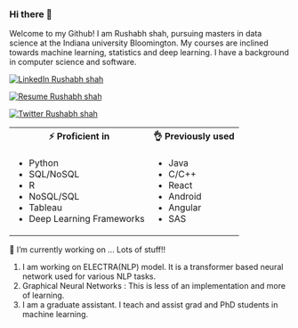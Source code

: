 ### Hi there 👋

Welcome to my Github! I am Rushabh shah, pursuing masters in data science at the Indiana university Bloomington. My courses are inclined towards machine learning, statistics and deep learning. I have a background in computer science and software. 


[![LinkedIn Rushabh shah](https://img.shields.io/badge/LinkedIn-Rushabh%20shah-blue)](http://www.linkedin.com/in/rushabh-shah-07/)

[![Resume Rushabh shah](https://img.shields.io/badge/Resume-Rushabh%20shah-green)](https://drive.google.com/file/d/1Fbx5WiKE6cEagzdCqxC7nNeFoUCV4Ezl/view?usp=sharing)

[![Twitter Rushabh shah](https://img.shields.io/twitter/url?style=social&url=https%3A%2F%2Ftwitter.com%2Frushabhshahhh)](https://twitter.com/rushabhshahhh/)


<table width="100%">
    <tr>
        <th> ⚡ Proficient in</th>
        <th> 👌 Previously used</th>
    </tr>
    <tr>
        <td>
            <ul>
                <li>Python</li>
                <li>SQL/NoSQL</li>
                <li>R</li>
                <li>NoSQL/SQL</li>
              <li>Tableau</li>
                <li>Deep Learning Frameworks</li>
            </ul>
        </td>
        <td>
            <ul>
                <li>Java</li>
                <li>C/C++</li>
                <li>React</li>
                <li>Android</li>
                <li>Angular</li>
                <li>SAS</li>
            </ul>
        </td>
    </tr>
</table>


🔭 I’m currently working on ... Lots of stuff!!
1. I am working on ELECTRA(NLP) model. It is a transformer based neural network used for various NLP tasks.
2. Graphical Neural Networks : This is less of an implementation and more of learning.
3. I am a graduate assistant. I teach and assist grad and PhD students in machine learning.


<!--


**rushabh7cr/rushabh7cr** is a ✨ _special_ ✨ repository because its `README.md` (this file) appears on your GitHub profile.

Here are some ideas to get you started:

- 🔭 I’m currently working on ...
- 🌱 I’m currently learning ...
- 👯 I’m looking to collaborate on ...
- 🤔 I’m looking for help with ...
- 💬 Ask me about ...
- 📫 How to reach me: ...
- 😄 Pronouns: ...
- ⚡ Fun fact: ...
-->
